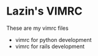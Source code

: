# Lazin's VIMRC

These are my vimrc files

- vimrc for python development
- vimrc for rails development
